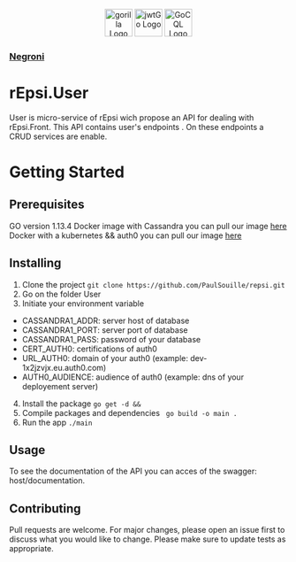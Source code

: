 <p align="center">
  <a href="https://www.gorillatoolkit.org/pkg/mux" target="blank"><img src="https://miro.medium.com/max/400/1*5QBUnkCjT_m0amIHeweqGg.png" width="50" alt="gorilla Logo" /></a>
 <a href="https://godoc.org/github.com/dgrijalva/jwt-go" target="blank"><img src="https://cdn.ednsquare.com/s/*/a5f181f3-bb0e-4a25-8847-f973a266bd90.png" width="50" alt="jwtGo Logo" /></a>
 <a href="https://godoc.org/github.com/gocql/gocql" target="blank"><img src="https://gocql.github.io/gocql.png" width="50" alt="GoCQL Logo" /></a> 
 <a href="https://godoc.org/github.com/codegangsta/negroni" target="blank"><h3>Negroni</h3></a>

</p>


# rEpsi.User
User is micro-service of rEpsi wich propose an API for dealing with rEpsi.Front.
This API contains  user's endpoints .
On these endpoints a CRUD services are enable. 
# Getting Started

## Prerequisites
 GO version 1.13.4
 Docker image with Cassandra you can pull our image [here](http://link)
 Docker with a kubernetes && auth0  you can pull our image [here]()
## Installing

1. Clone the project
```git clone https://github.com/PaulSouille/repsi.git```
2. Go on the folder User
3. Initiate your environment variable 
* CASSANDRA1_ADDR: server host of database
* CASSANDRA1_PORT: server port of database 
* CASSANDRA1_PASS: password of your database
* CERT_AUTH0: certifications of auth0
* URL_AUTH0: domain of your auth0 (example: dev-1x2jzvjx.eu.auth0.com)
* AUTH0_AUDIENCE: audience of auth0 (example: dns of your deployement server)
4. Install the package
```go get -d && ```
5. Compile packages and dependencies
``` go build -o main .```
6. Run the app
```./main```



## Usage
To see the documentation of the API you can acces of the swagger:  host/documentation.


## Contributing
Pull requests are welcome. For major changes, please open an issue first to discuss what you would like to change.
Please make sure to update tests as appropriate.
 
